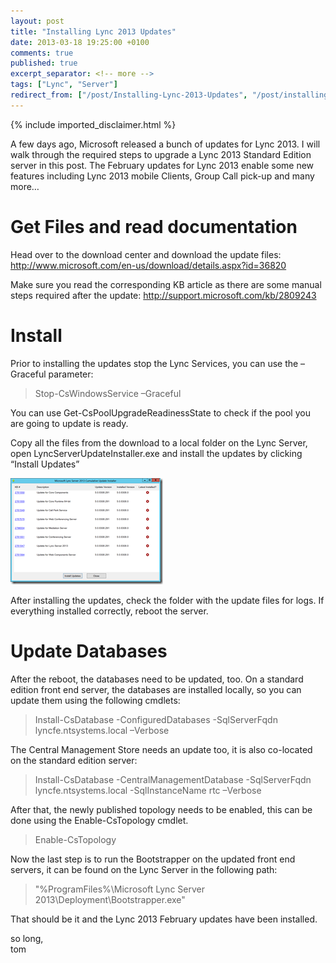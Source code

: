 ```yaml
---
layout: post
title: "Installing Lync 2013 Updates"
date: 2013-03-18 19:25:00 +0100
comments: true
published: true
excerpt_separator: <!-- more -->
tags: ["Lync", "Server"]
redirect_from: ["/post/Installing-Lync-2013-Updates", "/post/installing-lync-2013-updates"]
---
```

<!-- more -->
{% include imported_disclaimer.html %}
<p>A few days ago, Microsoft released a bunch of updates for Lync 2013. I will walk through the required steps to upgrade a Lync 2013 Standard Edition server in this post. The February updates for Lync 2013 enable some new features including Lync 2013 mobile Clients, Group Call pick-up and many more…</p>  <h1>Get Files and read documentation</h1>  <p>Head over to the download center and download the update files: <a title="http://www.microsoft.com/en-us/download/details.aspx?id=36820" href="http://www.microsoft.com/en-us/download/details.aspx?id=36820">http://www.microsoft.com/en-us/download/details.aspx?id=36820</a></p>  <p>Make sure you read the corresponding KB article as there are some manual steps required after the update: <a title="http://support.microsoft.com/kb/2809243" href="http://support.microsoft.com/kb/2809243">http://support.microsoft.com/kb/2809243</a></p>  <h1>Install</h1>  <p>Prior to installing the updates stop the Lync Services, you can use the –Graceful parameter:</p>  <blockquote>   <p>Stop-CsWindowsService –Graceful</p> </blockquote>  <p>You can use Get-CsPoolUpgradeReadinessState to check if the pool you are going to update is ready.</p>  <p>Copy all the files from the download to a local folder on the Lync Server, open LyncServerUpdateInstaller.exe and install the updates by clicking “Install Updates”</p>  <p><a href="/assets/image_498.png"><img title="image" style="border-left-width: 0px; border-right-width: 0px; border-bottom-width: 0px; display: inline; border-top-width: 0px" border="0" alt="image" src="/assets/image_thumb_496.png" width="244" height="170" /></a>&#160;</p>  <p>After installing the updates, check the folder with the update files for logs. If everything installed correctly, reboot the server.</p>  <h1>Update Databases</h1>  <p>After the reboot, the databases need to be updated, too. On a standard edition front end server, the databases are installed locally, so you can update them using the following cmdlets:</p>  <blockquote>   <p>Install-CsDatabase -ConfiguredDatabases -SqlServerFqdn lyncfe.ntsystems.local –Verbose</p> </blockquote>  <p>The Central Management Store needs an update too, it is also co-located on the standard edition server:</p>  <blockquote>   <p>Install-CsDatabase -CentralManagementDatabase -SqlServerFqdn lyncfe.ntsystems.local -SqlInstanceName rtc –Verbose</p> </blockquote>  <p>After that, the newly published topology needs to be enabled, this can be done using the Enable-CsTopology cmdlet.</p>  <blockquote>   <p>Enable-CsTopology</p> </blockquote>  <p>Now the last step is to run the Bootstrapper on the updated front end servers, it can be found on the Lync Server in the following path:</p>  <blockquote>   <p>&quot;%ProgramFiles%\Microsoft Lync Server 2013\Deployment\Bootstrapper.exe&quot;</p> </blockquote>  <p>That should be it and the Lync 2013 February updates have been installed.</p>  <p>so long,   <br />tom</p>
